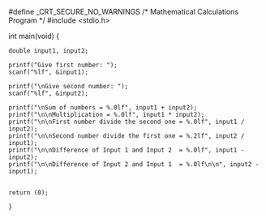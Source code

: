 #define _CRT_SECURE_NO_WARNINGS
/* Mathematical Calculations Program */
#include <stdio.h>

int main(void) {

    double input1, input2;

    printf("Give first number: ");
    scanf("%lf", &input1);

    printf("\nGive second number: ");
    scanf("%lf", &input2);    
    
    printf("\nSum of numbers = %.0lf", input1 + input2);
    printf("\n\nMultiplication = %.0lf", input1 * input2);
    printf("\n\nFirst number divide the second one = %.0lf", input1 / input2);
    printf("\n\nSecond number divide the first one = %.2lf", input2 / input1);
    printf("\n\nDifference of Input 1 and Input 2  = %.0lf", input1 - input2);
    printf("\n\nDifference of Input 2 and Input 1  = %.0lf\n\n", input2 - input1);
    
    
    return (0);
    
    }
